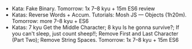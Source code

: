 - Kata: Fake Binary. Tomorrow: 1x 7–8 kyu + 15m ES6 review
- Katas: Reverse Words + Accum. Tutorials: Mosh JS — Objects (1h20m). Tomorrow: more 7–8 kyu + ES6
- Katas: 7 kyu Get the Middle Character; 8 kyu Is he gonna survive?; If you can't sleep, just count sheep!!; Remove First and Last Character (Part Two); Remove String Spaces. Tomorrow: 1x 7–8 kyu + 15m ES6
